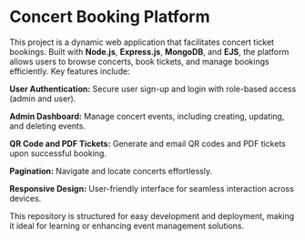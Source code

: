 # Concert Booking Platform

This project is a dynamic web application that facilitates concert ticket bookings. Built with **Node.js**, **Express.js**, **MongoDB**, and **EJS**, the platform allows users to browse concerts, book tickets, and manage bookings efficiently. Key features include:

__User Authentication:__ Secure user sign-up and login with role-based access (admin and user).

__Admin Dashboard:__ Manage concert events, including creating, updating, and deleting events.

__QR Code and PDF Tickets:__ Generate and email QR codes and PDF tickets upon successful booking.

__Pagination:__ Navigate and locate concerts effortlessly.

__Responsive Design:__ User-friendly interface for seamless interaction across devices.

This repository is structured for easy development and deployment, making it ideal for learning or enhancing event management solutions.

